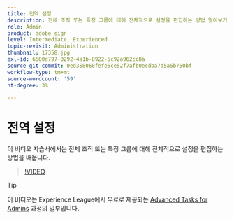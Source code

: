 ```yaml
---
title: 전역 설정
description: 전체 조직 또는 특정 그룹에 대해 전체적으로 설정을 편집하는 방법 알아보기
role: Admin
product: adobe sign
level: Intermediate, Experienced
topic-revisit: Administration
thumbnail: 17358.jpg
exl-id: 6500d797-0292-4a1b-8922-5c92a962cc8a
source-git-commit: 0ed358068fefe5ce52f7afb0ecdba7d5a5b750bf
workflow-type: tm+mt
source-wordcount: '59'
ht-degree: 3%

---
```


# 전역 설정

이 비디오 자습서에서는 전체 조직 또는 특정 그룹에 대해 전체적으로 설정을 편집하는 방법을 배웁니다.

>[!VIDEO](https://video.tv.adobe.com/v/17358?hidetitle=true)

>[!TIP]
>
>이 비디오는 Experience League에서 무료로 제공되는 [Advanced Tasks for Admins](https://experienceleague.adobe.com/?recommended=Sign-A-1-2020.1) 과정의 일부입니다.
